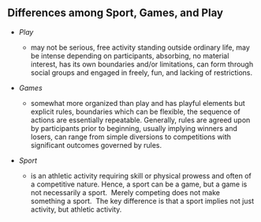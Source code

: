 ## Differences among Sport, Games, and Play
- _Play_
	-  may not be serious, free activity standing outside ordinary life, may be intense depending on participants, absorbing, no material interest, has its own boundaries and/or limitations, can form through social groups and engaged in freely, fun, and lacking of restrictions.

- _Games_ 
	- somewhat more organized than play and has playful elements but explicit rules, boundaries which can be flexible, the sequence of actions are essentially repeatable. Generally, rules are agreed upon by participants prior to beginning, usually implying winners and losers, can range from simple diversions to competitions with significant outcomes governed by rules.

- _Sport_ 
	- is an athletic activity requiring skill or physical prowess and often of a competitive nature. Hence, a sport can be a game, but a game is not necessarily a sport.  Merely competing does not make something a sport.  The key difference is that a sport implies not just activity, but athletic activity.